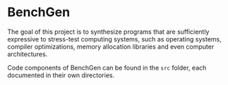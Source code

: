 # BenchGen


The goal of this project is to synthesize programs that are sufficiently expressive to stress-test computing systems, such as operating systems, compiler optimizations, memory allocation libraries and even computer architectures.

Code components of BenchGen can be found in the `src` folder, each documented in their own directories.
